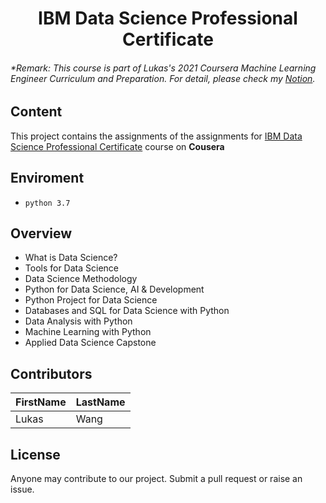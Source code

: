 <h1 align="center"> IBM Data Science Professional Certificate</h1>

###### *Remark: This course is part of Lukas's 2021 Coursera Machine Learning Engineer Curriculum and Preparation. For detail, please check my [Notion](https://www.notion.so/2021-Coursera-Machine-Learning-Engineer-Curriculum-and-Preparation-8168ec2dabe74147a34e689c3627cf56).

## Content
This project contains the assignments of the assignments for [IBM Data Science Professional Certificate](https://www.coursera.org/professional-certificates/ibm-data-science) course on **Cousera**
## Enviroment
- `python 3.7`

## Overview
- What is Data Science?
- Tools for Data Science
- Data Science Methodology
- Python for Data Science, AI & Development
- Python Project for Data Science
- Databases and SQL for Data Science with Python
- Data Analysis with Python
- Machine Learning with Python
- Applied Data Science Capstone

## Contributors
FirstName | LastName
--- | --- 
Lukas  |  Wang

## License
Anyone may contribute to our project. Submit a pull request or raise an issue. 

